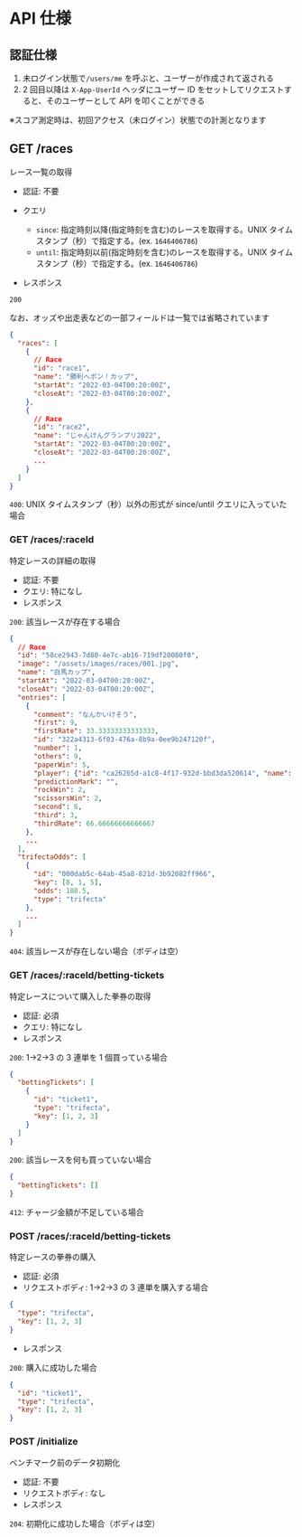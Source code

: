 # API 仕様

## 認証仕様

1. 未ログイン状態で`/users/me` を呼ぶと、ユーザーが作成されて返される
2. 2 回目以降は `X-App-UserId` ヘッダにユーザー ID をセットしてリクエストすると、そのユーザーとして API を叩くことができる

※スコア測定時は、初回アクセス（未ログイン）状態での計測となります

## GET /races

レース一覧の取得

- 認証: 不要
- クエリ

  - `since`: 指定時刻以降(指定時刻を含む)のレースを取得する。UNIX タイムスタンプ（秒）で指定する。(ex. `1646406786`)
  - `until`: 指定時刻以前(指定時刻を含む)のレースを取得する。UNIX タイムスタンプ（秒）で指定する。(ex. `1646406786`)

- レスポンス

`200`

なお、オッズや出走表などの一部フィールドは一覧では省略されています

```json
{
  "races": [
    {
      // Race
      "id": "race1",
      "name": "勝利へポン！カップ",
      "startAt": "2022-03-04T00:20:00Z",
      "closeAt": "2022-03-04T00:20:00Z",
    },
    {
      // Race
      "id": "race2",
      "name": "じゃんけんグランプリ2022",
      "startAt": "2022-03-04T00:20:00Z",
      "closeAt": "2022-03-04T00:20:00Z",
      ...
    }
  ]
}
```

`400`: UNIX タイムスタンプ（秒）以外の形式が since/until クエリに入っていた場合

### GET /races/:raceId

特定レースの詳細の取得

- 認証: 不要
- クエリ: 特になし
- レスポンス

`200`: 該当レースが存在する場合

```json
{
  // Race
  "id": "50ce2943-7d80-4e7c-ab16-719df20080f0",
  "image": "/assets/images/races/001.jpg",
  "name": "白馬カップ",
  "startAt": "2022-03-04T00:20:00Z",
  "closeAt": "2022-03-04T00:20:00Z",
  "entries": [
    {
      "comment": "なんかいけそう",
      "first": 9,
      "firstRate": 33.33333333333333,
      "id": "322a4313-6f03-476a-8b9a-0ee9b247120f",
      "number": 1,
      "others": 9,
      "paperWin": 5,
      "player": {"id": "ca26265d-a1c8-4f17-932d-bbd3da520614", "name": "伊藤松夫", "shortName": "伊藤松", ...},
      "predictionMark": "",
      "rockWin": 2,
      "scissorsWin": 2,
      "second": 6,
      "third": 3,
      "thirdRate": 66.66666666666667
    },
    ...
  ],
  "trifectaOdds": [
    {
      "id": "000dab5c-64ab-45a8-821d-3b92082ff966",
      "key": [8, 1, 5],
      "odds": 180.5,
      "type": "trifecta"
    },
    ...
  ]
}
```

`404`: 該当レースが存在しない場合（ボディは空）

### GET /races/:raceId/betting-tickets

特定レースについて購入した拳券の取得

- 認証: 必須
- クエリ: 特になし
- レスポンス

`200`: 1→2→3 の 3 連単を 1 個買っている場合

```json
{
  "bettingTickets": [
    {
      "id": "ticket1",
      "type": "trifecta",
      "key": [1, 2, 3]
    }
  ]
}
```

`200`: 該当レースを何も買っていない場合

```json
{
  "bettingTickets": []
}
```

`412`: チャージ金額が不足している場合

### POST /races/:raceId/betting-tickets

特定レースの拳券の購入

- 認証: 必須
- リクエストボディ: 1→2→3 の 3 連単を購入する場合

```json
{
  "type": "trifecta",
  "key": [1, 2, 3]
}
```

- レスポンス

`200`: 購入に成功した場合

```json
{
  "id": "ticket1",
  "type": "trifecta",
  "key": [1, 2, 3]
}
```

### POST /initialize

ベンチマーク前のデータ初期化

- 認証: 不要
- リクエストボディ: なし
- レスポンス

`204`: 初期化に成功した場合（ボディは空）
